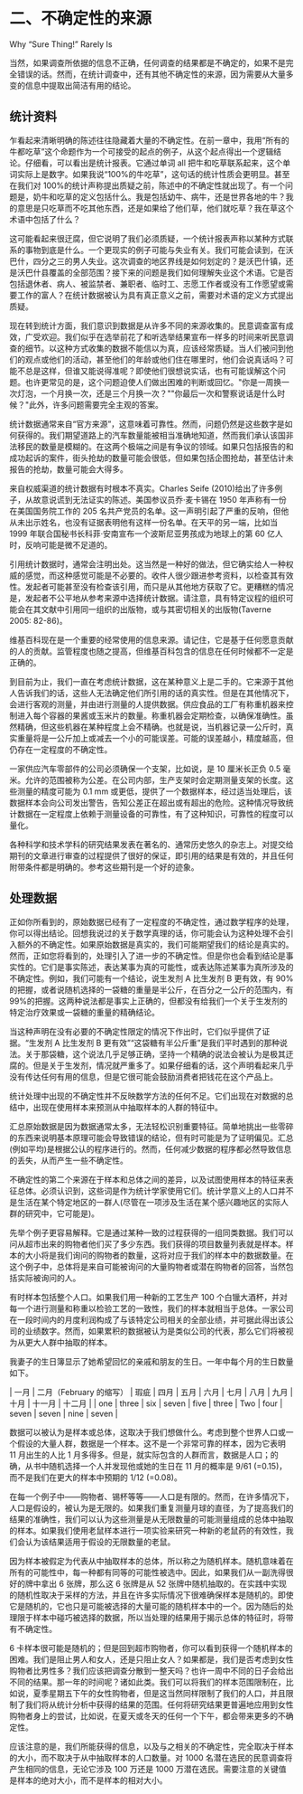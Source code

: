 # 二、不确定性的来源

Why “Sure Thing!” Rarely Is

当然，如果调查所依据的信息不正确，任何调查的结果都是不确定的，如果不是完全错误的话。然而，在统计调查中，还有其他不确定性的来源，因为需要从大量多变的信息中提取出简洁有用的结论。

## 统计资料

乍看起来清晰明确的陈述往往隐藏着大量的不确定性。在前一章中，我用“所有的牛都吃草”这个命题作为一个可接受的起点的例子，从这个起点得出一个逻辑结论。仔细看，可以看出是统计报表。它通过单词 all 把牛和吃草联系起来，这个单词实际上是数字。如果我说“100%的牛吃草”，这句话的统计性质会更明显。甚至在我们对 100%的统计声称提出质疑之前，陈述中的不确定性就出现了。有一个问题是，奶牛和吃草的定义包括什么。我是包括幼牛、病牛，还是世界各地的牛？我的意思是只吃草而不吃其他东西，还是如果给了他们草，他们就吃草？我在草这个术语中包括了什么？

这可能看起来很迂腐，但它说明了我们必须质疑，一个统计报表声称以某种方式联系的事物到底是什么。一个更现实的例子可能与失业有关。我们可能会读到，在沃巴什，四分之三的男人失业。这次调查的地区界线是如何划定的？是沃巴什镇，还是沃巴什县覆盖的全部范围？接下来的问题是我们如何理解失业这个术语。它是否包括退休者、病人、被监禁者、兼职者、临时工、志愿工作者或没有工作愿望或需要工作的富人？在统计数据被认为具有真正意义之前，需要对术语的定义方式提出质疑。

现在转到统计方面，我们意识到数据是从许多不同的来源收集的。民意调查富有成效，广受欢迎。我们似乎在选举前花了和听选举结果宣布一样多的时间来听民意调查的细节。以这种方式收集的数据不能信以为真，应该经常质疑。当人们被问到他们的观点或他们的活动，甚至他们的年龄或他们住在哪里时，他们会说真话吗？可能不总是这样，但谁又能说得准呢？即使他们很想说实话，也有可能误解这个问题。也许更常见的是，这个问题迫使人们做出困难的判断或回忆。"你是一周换一次灯泡，一个月换一次，还是三个月换一次？""你最后一次和警察说话是什么时候？"此外，许多问题需要完全主观的答案。

统计数据通常来自“官方来源”，这意味着可靠性。然而，问题仍然是这些数字是如何获得的。我们期望道路上的汽车数量能被相当准确地知道，然而我们承认该国非法移民的数量是模糊的。在这两个极端之间是有争议的领域。如果只包括报告的和成功起诉的案件，街头抢劫的数量可能会很低，但如果包括企图抢劫，甚至估计未报告的抢劫，数量可能会大得多。

来自权威渠道的统计数据有时根本不真实。Charles Seife (2010)给出了许多例子，从故意说谎到无法证实的陈述。美国参议员乔·麦卡锡在 1950 年声称有一份在美国国务院工作的 205 名共产党员的名单。这一声明引起了严重的反响，但他从未出示姓名，也没有证据表明他有这样一份名单。在天平的另一端，比如当 1999 年联合国秘书长科菲·安南宣布一个波斯尼亚男孩成为地球上的第 60 亿人时，反响可能是微不足道的。

引用统计数据时，通常会注明出处。这当然是一种好的做法，但它确实给人一种权威的感觉，而这种感觉可能是不必要的。收件人很少跟进参考资料，以检查其有效性。发起者可能甚至没有检查该引用，而只是从其他地方获取了它。更糟糕的情况是，发起者不公平地从参考来源中选择统计数据。请注意，具有特定议程的组织可能会在其文献中引用同一组织的出版物，或与其密切相关的出版物(Taverne 2005: 82-86)。

维基百科现在是一个重要的经常使用的信息来源。请记住，它是基于任何愿意贡献的人的贡献。监管程度也随之提高，但维基百科包含的信息在任何时候都不一定是正确的。

到目前为止，我们一直在考虑统计数据，这在某种意义上是二手的。它来源于其他人告诉我们的话，这些人无法确定他们所引用的话的真实性。但是在其他情况下，会进行客观的测量，并由进行测量的人提供数据。供应食品的工厂有称重机器来控制进入每个容器的果酱或玉米片的数量。称重机器会定期检查，以确保准确性。虽然精确，但这些机器在某种程度上会不精确。也就是说，当机器记录一公斤时，真实重量将是一公斤加上或减去一个小的可能误差。可能的误差越小，精度越高，但仍存在一定程度的不确定性。

一家供应汽车零部件的公司必须确保一个支架，比如说，是 10 厘米长正负 0.5 毫米。允许的范围被称为公差。在公司内部，生产支架时会定期测量支架的长度。这些测量的精度可能为 0.1 mm 或更低，提供了一个数据样本，经过适当处理后，该数据样本会向公司发出警告，告知公差正在超出或有超出的危险。这种情况导致统计数据在一定程度上依赖于测量设备的可靠性，有了这种知识，可靠性的程度可以量化。

各种科学和技术学科的研究结果发表在著名的、通常历史悠久的杂志上。对提交给期刊的文章进行审查的过程提供了很好的保证，即引用的结果是有效的，并且任何附带条件都是明确的。参考这些期刊是一个好的迹象。

## 处理数据

正如你所看到的，原始数据已经有了一定程度的不确定性，通过数学程序的处理，你可以得出结论。回想我说过的关于数学真理的话，你可能会认为这种处理不会引入额外的不确定性。如果原始数据是真实的，我们可能期望我们的结论是真实的。然而，正如您将看到的，处理引入了进一步的不确定性。但是你也会看到结论是事实性的。它们是事实陈述，表达某事为真的可能性，或表达陈述某事为真所涉及的不确定性。例如，我们可能有一个结论，说生发剂 A 比生发剂 B 更有效，有 90%的把握，或者说随机选择的一袋糖的重量是半公斤，在百分之一公斤的范围内，有 99%的把握。这两种说法都是事实上正确的，但都没有给我们一个关于生发剂的特定治疗效果或一袋糖的重量的精确结论。

当这种声明在没有必要的不确定性限定的情况下作出时，它们似乎提供了证据。“生发剂 A 比生发剂 B 更有效”“这袋糖有半公斤重”是我们平时遇到的那种说法。关于那袋糖，这个说法几乎足够正确，坚持一个精确的说法会被认为是极其迂腐的。但是关于生发剂，情况就严重多了。如果仔细看的话，这个声明看起来几乎没有传达任何有用的信息，但是它很可能会鼓励消费者把钱花在这个产品上。

统计处理中出现的不确定性并不反映数学方法的任何不足。它们出现在对数据的总结中，出现在使用样本来预测从中抽取样本的人群的特征中。

汇总原始数据是因为数据通常太多，无法轻松识别重要特征。简单地挑出一些零碎的东西来说明基本原理可能会导致错误的结论，但有时可能是为了证明偏见。汇总(例如平均)是根据公认的程序进行的。然而，任何减少数据的程序都必然导致信息的丢失，从而产生一些不确定性。

不确定性的第二个来源在于样本和总体之间的差异，以及试图使用样本的特征来表征总体。必须认识到，这些词是作为统计学家使用它们。统计学意义上的人口并不是生活在某个特定地区的一群人(尽管在一项涉及生活在某个感兴趣地区的实际人群的研究中，它可能是)。

先举个例子更容易解释。它是通过某种一致的过程获得的一组同类数据。我们可以问从超市出来的购物者他们买了多少东西。我们获得的项目数量列表就是样本。样本的大小将是我们询问的购物者的数量，这将对应于我们的样本中的数据数量。在这个例子中，总体将是来自可能被询问的大量购物者或潜在购物者的回答，当然包括实际被询问的人。

有时样本包括整个人口。如果我们用一种新的工艺生产 100 个白镴大酒杯，并对每一个进行测量和称重以检验工艺的一致性，我们的样本就相当于总体。一家公司在一段时间内的月度利润构成了与该特定公司相关的全部业绩，并可据此得出该公司的业绩数字。然而，如果累积的数据被认为是类似公司的代表，那么它们将被视为从更大人群中抽取的样本。

我妻子的生日簿显示了她希望回忆的亲戚和朋友的生日。一年中每个月的生日数量如下。

<colgroup><col> <col> <col> <col> <col> <col> <col> <col> <col> <col> <col> <col></colgroup> 
| 一月 | 二月（February 的缩写） | 瑕疵 | 四月 | 五月 | 六月 | 七月 | 八月 | 九月 | 十月 | 十一月 | 十二月 |
| one | three | six | seven | five | three | Two | four | seven | seven | nine | seven |

数据可以被认为是样本或总体，这取决于我们想做什么。考虑到整个世界人口或一个假设的大量人群，数据是一个样本。这不是一个非常可靠的样本，因为它表明 11 月出生的人比 1 月多得多。但是，就实际包含的人群而言，数据是人口；的确，从书中随机选择一个人并发现他或她的生日在 11 月的概率是 9/61 (=0.15)，而不是我们在更大的样本中预期的 1/12 (=0.08)。

在每一个例子中——购物者、锡杯等等——人口是有限的。然而，在许多情况下，人口是假设的，被认为是无限的。如果我们重复测量月球的直径，为了提高我们的结果的准确性，我们可以认为这些测量是从无限数量的可能测量组成的总体中抽取的样本。如果我们使用老鼠样本进行一项实验来研究一种新的老鼠药的有效性，我们会认为该结果适用于假设的无限数量的老鼠。

因为样本被假定为代表从中抽取样本的总体，所以称之为随机样本。随机意味着在所有的可能性中，每一种都有同等的可能性被选中。因此，如果我们从一副洗得很好的牌中拿出 6 张牌，那么这 6 张牌是从 52 张牌中随机抽取的。在实践中实现的随机性取决于采样的方法，并且在许多实际情况下很难确保样本是随机的。即使它是随机的，它也只是可能被选择的大量可能的随机样本中的一个。因为随后的处理限于样本中碰巧被选择的数据，所以当处理的结果用于揭示总体的特征时，将带有不确定性。

6 卡样本很可能是随机的；但是回到超市购物者，你可以看到获得一个随机样本的困难。我们是阻止男人和女人，还是只阻止女人？如果都是，我们是否考虑到女性购物者比男性多？我们应该把调查分散到一整天吗？也许一周中不同的日子会给出不同的结果。那一年的时间呢？诸如此类。我们可以将我们的样本范围限制在，比如说，夏季星期五下午的女性购物者，但是这当然同样限制了我们的人口，并且限制了我们将从统计分析中获得的结果的范围。任何将研究结果更普遍地应用到女性购物者身上的尝试，比如说，在夏天或冬天的任何一个下午，都会带来更多的不确定性。

应该注意的是，我们所能获得的信息，以及与之相关的不确定性，完全取决于样本的大小，而不取决于从中抽取样本的人口数量。对 1000 名潜在选民的民意调查将产生相同的信息，无论它涉及 100 万还是 1000 万潜在选民。需要注意的关键值是样本的绝对大小，而不是样本的相对大小。